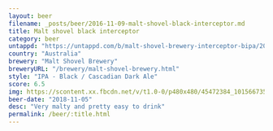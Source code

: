 ```yaml
---
layout: beer
filename: _posts/beer/2016-11-09-malt-shovel-black-interceptor.md
title: Malt shovel black interceptor
category: beer
untappd: "https://untappd.com/b/malt-shovel-brewery-interceptor-bipa/2016073"
country: "Australia"
brewery: "Malt Shovel Brewery"
breweryURL: "/brewery/malt-shovel-brewery.html"
style: "IPA - Black / Cascadian Dark Ale"
score: 6.5
img: https://scontent.xx.fbcdn.net/v/t1.0-0/p480x480/45472384_10156673534688745_8615633125088690176_n.jpg?_nc_cat=102&_nc_ht=scontent.xx&oh=188cda7db81d457095f3bbe2f72730dc&oe=5D76D871
beer-date: "2018-11-05"
desc: "Very malty and pretty easy to drink"
permalink: /beer/:title.html
---
```

